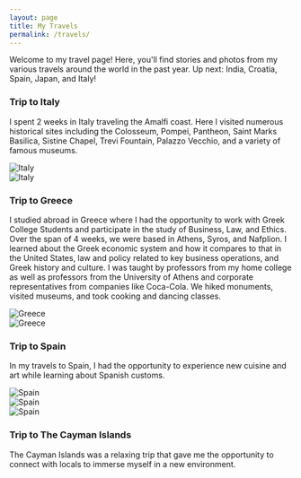 ```yaml
---
layout: page
title: My Travels
permalink: /travels/
---
```


Welcome to my travel page! Here, you'll find stories and photos from my various travels around the world in the past year. Up next: India, Croatia, Spain, Japan, and Italy!


### Trip to Italy
I spent 2 weeks in Italy traveling the Amalfi coast. Here I visited numerous historical sites including the Colosseum, Pompei, Pantheon, Saint Marks Basilica, Sistine Chapel, Trevi Fountain, Palazzo Vecchio, and a variety of famous museums.
<div class="travel-section">
  <div class="responsive-img-container">
    <img src="/assets/img/italy1.png" alt="Italy" class="responsive-img">
  </div>
  <div class="responsive-img-container">
    <img src="/assets/img/italy2.png" alt="Italy" class="responsive-img">
  </div>
</div>

### Trip to Greece
I studied abroad in Greece where I had the opportunity to work with Greek College Students and participate in the study of Business, Law, and Ethics. Over the span of 4 weeks, we were based in Athens, Syros, and Nafplion. I learned about the Greek economic system and how it compares to that in the United States, law and policy related to key business operations, and Greek history and culture. I was taught by professors from my home college as well as professors from the University of Athens and corporate representatives from companies like Coca-Cola. We hiked monuments, visited museums, and took cooking and dancing classes.
  <div class="responsive-img-container">
    <img src="/assets/img/greece2.png" alt="Greece" class="responsive-img">
  </div>
  <div class="responsive-img-container">
    <img src="/assets/img/greece3.png" alt="Greece" class="responsive-img">
  </div>
</div>

### Trip to Spain
In my travels to Spain, I had the opportunity to experience new cuisine and art while learning about Spanish customs.
<div class="travel-section">
  <div class="responsive-img-container">
    <img src="/assets/img/spain1.png" alt="Spain" class="responsive-img">
  </div>
  <div class="responsive-img-container">
    <img src="/assets/img/spain2.png" alt="Spain" class="responsive-img">
  </div>
  <div class="responsive-img-container">
    <img src="/assets/img/spain3.png" alt="Spain" class="responsive-img">
  </div>
</div>

### Trip to The Cayman Islands
The Cayman Islands was a relaxing trip that gave me the opportunity to connect with locals to immerse myself in a new environment.


